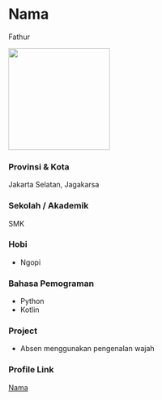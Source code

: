 # Nama
Fathur

<img src="https://www.blexar.com/avatar.png" width="200" height="200" align="center"/>

### Provinsi & Kota

Jakarta Selatan, Jagakarsa

### Sekolah / Akademik

SMK

### Hobi

- Ngopi


### Bahasa Pemograman 

- Python
- Kotlin

### Project

- Absen menggunakan pengenalan wajah

### Profile Link

[Nama](https://github.com/dfr-hub)

